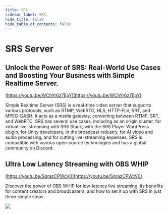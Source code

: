 ```yaml
---
title: SRS
sidebar_label: SRS
hide_title: false
hide_table_of_contents: false
---
```


# SRS Server

## Unlock the Power of SRS: Real-World Use Cases and Boosting Your Business with Simple Realtime Server.

[https://youtu.be/WChYr6z7EpY](https://youtu.be/WChYr6z7EpY)

Simple Realtime Server (SRS) is a real-time video server that supports various protocols, such as RTMP, WebRTC, HLS, 
HTTP-FLV, SRT, and MPEG-DASH. It acts as a media gateway, converting between RTMP, SRT, and WebRTC. SRS has several 
use cases, including as an origin cluster, for virtual live-streaming with SRS Stack, with the SRS Player WordPress 
plugin, for Unity developers, in the broadcast industry, for AI video and audio processing, and for cutting 
live-streaming expenses. SRS is compatible with various open-source technologies and has a global community on 
Discord.

## Ultra Low Latency Streaming with OBS WHIP

[https://youtu.be/SqrazCPWcV0](https://youtu.be/SqrazCPWcV0)

Discover the power of OBS WHIP for low-latency live streaming, its benefits for content creators and broadcasters, 
and how to set it up with SRS in just three simple steps.

![](https://ossrs.net/gif/v1/sls.gif?site=ossrs.io&path=/lts/tutorial/en/v6/srs-open-source)


